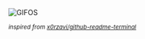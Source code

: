 <div align="justify">
<picture>
    <source media="(prefers-color-scheme: dark)" srcset="https://i.ibb.co/WNRRxZ9b/output-gif.gif">
    <source media="(prefers-color-scheme: light)" srcset="https://i.ibb.co/WNRRxZ9b/output-gif.gif">
    <img alt="GIFOS" src="https://i.ibb.co/WNRRxZ9b/output-gif.gif">
</picture>

<sub><i>inspired from [x0rzavi/github-readme-terminal](https://github.com/x0rzavi/github-readme-terminal)</i></sub>

</div>

<!-- Image deletion URL: https://ibb.co/j9jj6mKc/afeb52474e656980f9c39d3bc210f7c2 -->